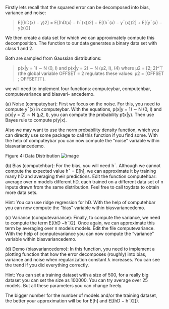 
Firstly lets recall that the squared error can be decomposed into bias, variance and noise:

> E[(hD(x) − y)2] = E[(hD(x) − h¯(x))2] + E[(h¯(x) − y¯(x))2] + E[(y¯(x) − y(x)2] 

 
We then create a data set for which we can approximately compute this decomposition. The function to our data generates a binary data set with class 1 and 2. 

Both are sampled from Gaussian distributions:

>  p(x|y = 1) ∼ N (0, I) and p(x|y = 2) ∼ N (µ2, I),	(4) where µ2 = [2; 2]^⊤
(the global variable OFFSET = 2 regulates these values: µ2 = [OFFSET ; OFFSET]⊤).

we will need to implement four functions: computeybar, computehbar, computevariance and biasvari- ancedemo.

(a)	Noise (computeybar):  First we focus on the noise.  For this, you need to compute y¯(x) in computeybar. With  the  equations,  p(x|y  =  1)  ∼ N (0, I) and p(x|y  =  2)  ∼ N (µ2, I),  you  can  compute  the  probability p(⃗x|y).  Then use Bayes rule to compute p(y|x).

Also we may want to use the norm probability density function, which you can directly use some package to call this function if you find some. With the help of computeybar you can now compute the “noise” variable within biasvariancedemo.

Figure 4: Data Distribution
![image](https://github.com/koushik16/Bias-Variance-Decomposition/assets/63333977/c0d4d690-4b6c-4094-838e-08bb9c92052e)


(b)	Bias  (computehbar):  For  the  bias,  you  will  need  h¯.   Although  we  cannot  compute  the  expected  value h¯ = E[h],  we  can  approximate  it  by  training  many  hD  and  averaging  their  predictions.   Edit  the  function computehbar: average over n models different hD, each trained on a different data set of n inputs drawn from the same distribution. Feel free to call toydata to obtain more data sets.

Hint: You can use ridge regression for hD. With the help of computehbar you can now compute the “bias” variable within biasvariancedemo.

(c)	Variance (computevariance):  Finally, to compute the variance, we need to compute the term E[(hD −h¯)2]. Once again, we can approximate this term by averaging over n models models. Edit the file computevariance. With the help of computevariance you can now compute the “variance” variable within biasvariancedemo.

(d)	Demo (biasvariancedemo): In this function, you need to implement a plotting function that how the error decomposes (roughly) into bias, variance and noise when regularization constant λ increases. You can see the trend if you did everything correctly.

Hint: You can set a training dataset with a size of 500, for a really big dataset you can set the size as 100000. You can try average over 25 models. But all these parameters you can change freely.

The bigger number for the number of models and/or the training dataset, the better your approximation will be for E[h] and E[(hD − h¯)2]).
